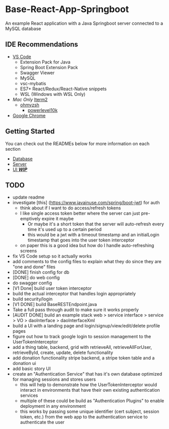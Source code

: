 # Base-React-App-Springboot
An example React application with a Java Springboot server connected to a MySQL database

## IDE Recommendations
- [VS Code](https://code.visualstudio.com/download)
  - Extension Pack for Java
  - Spring Boot Extension Pack
  - Swagger Viewer
  - MySQL
  - vsc-mybatis
  - ES7+ React/Redux/React-Native snippets
  - WSL (Windows with WSL Only)
- *Mac Only* [Iterm2](https://iterm2.com/downloads.html)
  - [ohmyzsh](https://ohmyz.sh/)
    - [powerlevel10k](https://github.com/romkatv/powerlevel10k)
- [Google Chrome](https://www.google.com/chrome)

## Getting Started
You can check out the READMEs below for more information on each section
  - [Database](database/README.md)
  - [Server](server/thingapp/README.md)
  - [UI ***WIP***](ui/thing-app/README.md)

## TODO
- update readme
- investigate [this] (https://www.javainuse.com/spring/boot-jwt) for auth
  - think about if I want to do access/refresh tokens
  - I like single access token better where the server can just pre-emptively expire it maybe
    - Or maybe it's a short token that the server will auto-refresh every time it's used up to a certain period
    - this would be a jwt with a timeout timestamp and an initialLogin timestamp that goes into the user token interceptor
  - on paper this is a good idea but how do I handle auto-refreshing screens
- fix VS Code setup so it actually works
- add comments to the config files to explain what they do since they are "one and done" files
- [DONE] finish config for db
- [DONE] do web config
- do swagger config
- [V1 Done] build user token interceptor
- build the actual interceptor that handles login appropriately
- build security/login
- [V1 DONE] build BaseRESTEndpoint.java
- Take a full pass through audit to make sure it works properly
- [AUDIT DONE] build an example stack web > service interface > service > VO > daoInterface > daoInterfaceXml
- build a UI with a landing page and login/signup/view/edit/delete profile pages
- figure out how to track google login to session management to the UserTokenInterceptor
- add a thing table, backend, grid with retrieveAll, retrieveAllForUser, retrieveById, create, update, delete functionality
- add donation functionality stripe backend, a stripe token table and a donation ui
- add basic story UI
- create an "Authentication Service" that has it's own database optimized for managing sessions and stores users
  - this will help to demonstrate how the UserTokenInterceptor would interact in environments that have their own existing authentication services
  - multiple of these could be build as "Authentication Plugins" to enable deployment in any environment
  - this works by passing some unique identifier (cert subject, session token, etc.) from the web app to the authentication service to authenticate the user
